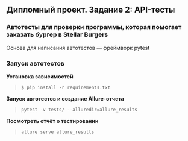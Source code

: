 ## Дипломный проект. Задание 2: API-тесты

### Автотесты для проверки программы, которая помогает заказать бургер в Stellar Burgers

Основа для написания автотестов — фреймворк pytest

### Запуск автотестов

**Установка зависимостей**

> `$ pip install -r requirements.txt`

**Запуск автотестов и создание Allure-отчета**

>  `pytest -v tests/ --alluredir=allure_results`

**Посмотреть отчёт о тестировании**

>  `allure serve allure_results`